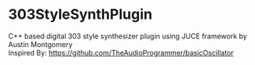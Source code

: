 # 303StyleSynthPlugin<br>
C++ based digital 303 style synthesizer plugin using JUCE framework by Austin Montgomery<br>
Inspired By: <a>https://github.com/TheAudioProgrammer/basicOscillator</a>
